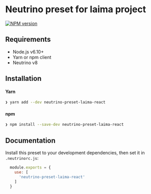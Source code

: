 # Neutrino preset for laima project
[![NPM version][npm-image]][npm-url]

## Requirements

- Node.js v6.10+
- Yarn or npm client
- Neutrino v8

## Installation

#### Yarn

```bash
❯ yarn add --dev neutrino-preset-laima-react
```

#### npm

```bash
❯ npm install --save-dev neutrino-preset-laima-react
```

## Documentation

Install this preset to your development dependencies, then set it in
`.neutrinorc.js`:

```js
  module.exports = {
    use: [
      'neutrino-preset-laima-react'
    ]
  }
```

[npm-image]: https://img.shields.io/npm/v/neutrino-preset-laima-react.svg
[npm-url]: https://npmjs.org/package/neutrino-preset-laima-react
